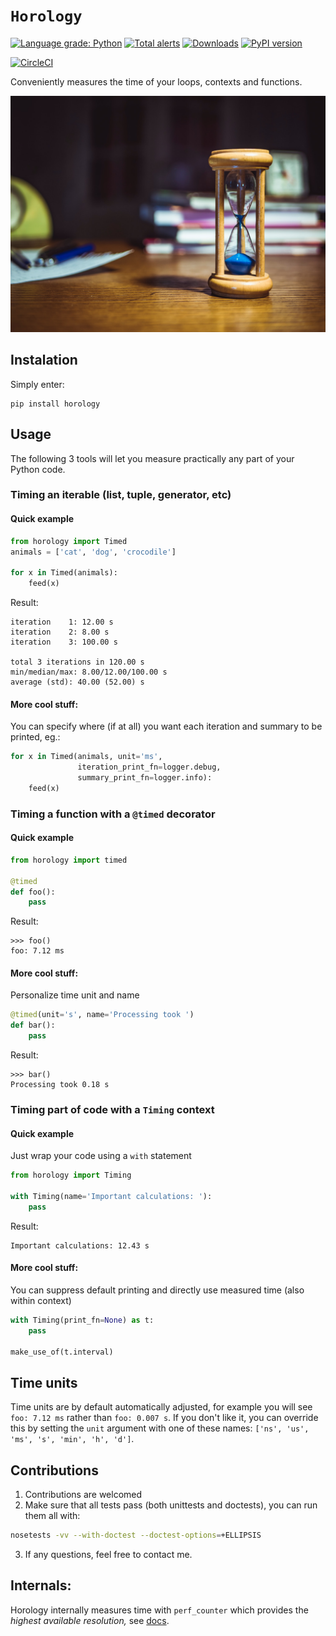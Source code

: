# `Horology`

[![Language grade: Python](https://img.shields.io/lgtm/grade/python/g/mjmikulski/horology.svg?logo=lgtm&logoWidth=18)](https://lgtm.com/projects/g/mjmikulski/horology/context:python)
[![Total alerts](https://img.shields.io/lgtm/alerts/g/mjmikulski/horology.svg?logo=lgtm&logoWidth=18)](https://lgtm.com/projects/g/mjmikulski/horology/alerts/)
[![Downloads](https://pepy.tech/badge/horology/week)](https://pepy.tech/project/horology/week)
[![PyPI version](https://badge.fury.io/py/horology.svg)](https://badge.fury.io/py/horology)

[![CircleCI](https://circleci.com/gh/mjmikulski/horology/tree/master.svg?style=svg)](https://circleci.com/gh/mjmikulski/horology/tree/master)

Conveniently measures the time of your loops, contexts and functions.

![](hourglass.jpg "Photo by Mike from Pexels")



## Instalation
Simply enter:
```
pip install horology
```



## Usage
The following 3 tools will let you measure practically any part of your Python code.

### Timing an iterable (list, tuple, generator, etc)
#### Quick example
```python
from horology import Timed
animals = ['cat', 'dog', 'crocodile']

for x in Timed(animals):
    feed(x)
```
Result:
```
iteration    1: 12.00 s
iteration    2: 8.00 s
iteration    3: 100.00 s

total 3 iterations in 120.00 s
min/median/max: 8.00/12.00/100.00 s
average (std): 40.00 (52.00) s

```

#### More cool stuff:
You can specify where (if at all) you want each iteration and summary to be printed, eg.:
```python
for x in Timed(animals, unit='ms', 
               iteration_print_fn=logger.debug, 
               summary_print_fn=logger.info):
    feed(x)
```


### Timing a function with a `@timed` decorator
#### Quick example
```python
from horology import timed

@timed
def foo():
    pass
```
Result:
```
>>> foo()
foo: 7.12 ms
```

#### More cool stuff:
Personalize time unit and name
```python
@timed(unit='s', name='Processing took ')
def bar():
    pass
```
Result:
```
>>> bar()
Processing took 0.18 s
```


### Timing part of code with a `Timing` context
#### Quick example
Just wrap your code using a `with` statement
```python
from horology import Timing

with Timing(name='Important calculations: '):
    pass
```
Result:
```
Important calculations: 12.43 s
```

#### More cool stuff:
You can suppress default printing and directly use measured time (also within context)
```python
with Timing(print_fn=None) as t:
    pass
    
make_use_of(t.interval)
```


## Time units
Time units are by default automatically adjusted, for example you will see
`foo: 7.12 ms` rather than `foo: 0.007 s`. If you don't like it, 
you can override this by setting the `unit` argument with one of these names: 
`['ns', 'us', 'ms', 's', 'min', 'h', 'd']`.


## Contributions 
1. Contributions are welcomed
2. Make sure that all tests pass (both unittests and doctests), you can run them all with:
```bash
nosetests -vv --with-doctest --doctest-options=+ELLIPSIS
```
3. If any questions, feel free to contact me.


## Internals:
Horology internally measures time with `perf_counter` which provides the *highest available resolution,*
 see [docs](https://docs.python.org/3/library/time.html#time.perf_counter).
